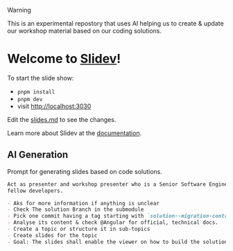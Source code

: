 > [!WARNING]
> This is an experimental repostory that uses AI helping us to create & update our workshop material based on our coding solutions.


# Welcome to [Slidev](https://github.com/slidevjs/slidev)!

To start the slide show:

- `pnpm install`
- `pnpm dev`
- visit <http://localhost:3030>

Edit the [slides.md](./slides.md) to see the changes.

Learn more about Slidev at the [documentation](https://sli.dev/).

## AI Generation

Prompt for generating slides based on code solutions.

```md
Act as presenter and workshop presenter who is a Senior Software Engineer and presents to
fellow developers.

- Aks for more information if anything is unclear
- Check The solution Branch in the submodule
- Pick one commit having a tag starting with `solution--migration-control-flow-syntax`
- Analyse its content & check @Angular for official, technical docs.
- Create a topic or structure it in sub-topics
- Create slides for the topic
- Goal: The slides shall enable the viewer on how to build the solution shown in the commit.
```
